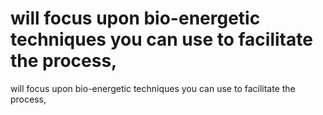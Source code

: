 # will focus upon bio-energetic techniques you can use to facilitate the process,

will focus upon bio-energetic techniques you can use to facilitate the process,